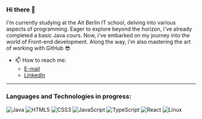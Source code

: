 ### Hi there 👋

I'm currently studying at the Ait Berlin IT school,
delving into various aspects of programming.
Eager to explore beyond the horizon, i've already completed
a basic Java cours. Now, i've embarked on my journey into
the world of Front-end development. Along the way, i'm also mastering the
art of working with GitHub 😎

- 📫 How to reach me:
  * [E-mail](mailto:loonatune@gmail.com)
  * [LinkedIn](https://www.linkedin.com/in/leon-zuev-63045b273/)

- - -
### Languages and Technologies in progress:
![Java](https://img.shields.io/badge/Java-007396?style=plastic&logo=Java&logoColor=white)
![HTML5](https://img.shields.io/badge/HTML5-E34F26?style=plastic&logo=HTML5&logoColor=white)
![CSS3](https://img.shields.io/badge/CSS3-1572B6?style=plastic&logo=CSS3&logoColor=white)
![JavaScript](https://img.shields.io/badge/JavaScript-F7DF1E?style=plastic&logo=JavaScript&logoColor=black)
![TypeScript](https://img.shields.io/badge/TypeScript-007ACC?style=plastic&logo=TypeScript&logoColor=white)
![React](https://img.shields.io/badge/React-61DAFB?style=plastic&logo=React&logoColor=black)
![Linux](https://img.shields.io/badge/Linux-FCC624?style=plastic&logo=Linux&logoColor=black)
